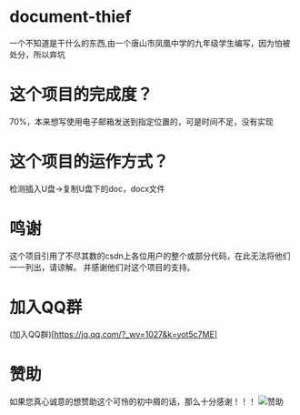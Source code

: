 # document-thief
一个不知道是干什么的东西,由一个唐山市凤凰中学的九年级学生编写，因为怕被处分，所以弃坑
# 这个项目的完成度？
70%，本来想写使用电子邮箱发送到指定位置的，可是时间不足，没有实现
# 这个项目的运作方式？
检测插入U盘->复制U盘下的doc，docx文件
# 鸣谢
这个项目引用了不尽其数的csdn上各位用户的整个或部分代码，在此无法将他们一一列出，请谅解。
并感谢他们对这个项目的支持。
# 加入QQ群
(加入QQ群)[https://jq.qq.com/?_wv=1027&k=yot5c7ME]
# 赞助
如果您真心诚意的想赞助这个可怜的初中屑的话，那么十分感谢！！！
![赞助](https://user-images.githubusercontent.com/107287093/178108345-504200ba-efd6-4c6a-87d5-bf56d8fdfeaa.jpg)
